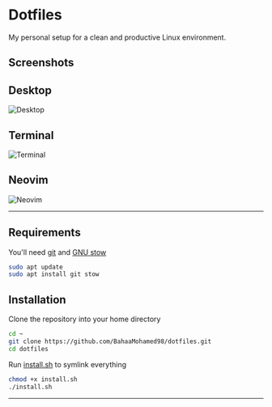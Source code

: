 # Dotfiles

My personal setup for a clean and productive Linux environment.

## Screenshots

## Desktop

![Desktop](./assets/desktop.png)

## Terminal

![Terminal](./assets/terminal.png)

## Neovim

![Neovim](./assets/nvim.png)

---

## Requirements

You'll need [git](https://git-scm.com/) and [GNU stow](https://www.gnu.org/software/stow/)

```sh
sudo apt update
sudo apt install git stow
```

## Installation

Clone the repository into your home directory

```sh
cd ~
git clone https://github.com/BahaaMohamed98/dotfiles.git
cd dotfiles
```

Run [install.sh](install.sh) to symlink everything

```sh
chmod +x install.sh
./install.sh
```

---
